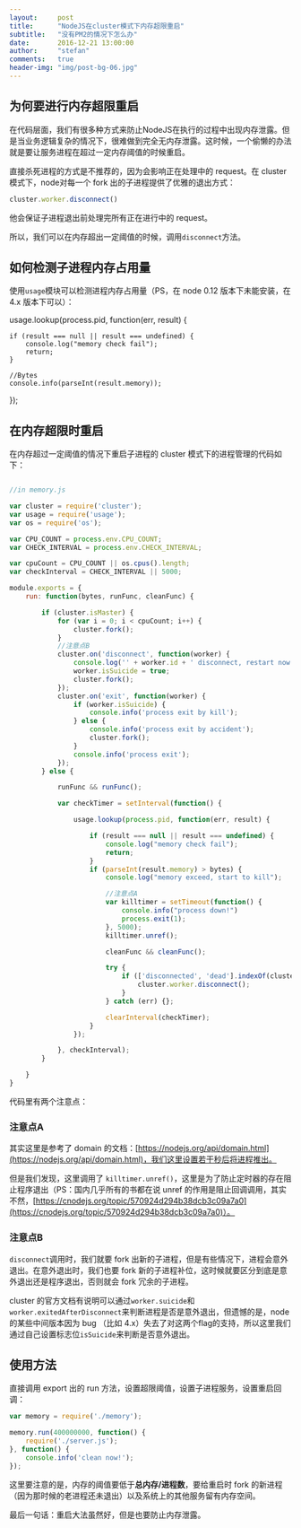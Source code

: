 ```yaml
---
layout:     post
title:      "NodeJS在cluster模式下内存超限重启"
subtitle:   "没有PM2的情况下怎么办"
date:       2016-12-21 13:00:00
author:     "stefan"
comments:	true
header-img: "img/post-bg-06.jpg"
---
```


## 为何要进行内存超限重启

在代码层面，我们有很多种方式来防止NodeJS在执行的过程中出现内存泄露。但是当业务逻辑复杂的情况下，很难做到完全无内存泄露。这时候，一个偷懒的办法就是要让服务进程在超过一定内存阈值的时候重启。

直接杀死进程的方式是不推荐的，因为会影响正在处理中的 request。在 cluster 模式下，node对每一个 fork 出的子进程提供了优雅的退出方式：

```javascript
cluster.worker.disconnect()
```

他会保证子进程退出前处理完所有正在进行中的 request。

所以，我们可以在内存超出一定阈值的时候，调用`disconnect`方法。

## 如何检测子进程内存占用量

使用`usage`模块可以检测进程内存占用量（PS，在 node 0.12 版本下未能安装，在 4.x 版本下可以）：

usage.lookup(process.pid, function(err, result) {

	if (result === null || result === undefined) {
        console.log("memory check fail");
        return;
    }

    //Bytes
    console.info(parseInt(result.memory));

});

## 在内存超限时重启

在内存超过一定阈值的情况下重启子进程的 cluster 模式下的进程管理的代码如下：

```javascript

//in memory.js

var cluster = require('cluster');
var usage = require('usage');
var os = require('os');

var CPU_COUNT = process.env.CPU_COUNT;
var CHECK_INTERVAL = process.env.CHECK_INTERVAL;

var cpuCount = CPU_COUNT || os.cpus().length;
var checkInterval = CHECK_INTERVAL || 5000;

module.exports = {
    run: function(bytes, runFunc, cleanFunc) {

        if (cluster.isMaster) {
            for (var i = 0; i < cpuCount; i++) {
                cluster.fork();
            }
            //注意点B
            cluster.on('disconnect', function(worker) {
                console.log('' + worker.id + ' disconnect, restart now');
                worker.isSuicide = true;
                cluster.fork();
            });
            cluster.on('exit', function(worker) {
                if (worker.isSuicide) {
                    console.info('process exit by kill');
                } else {
                    console.info('process exit by accident');
                    cluster.fork();
                }
                console.info('process exit');
            });
        } else {

            runFunc && runFunc();

            var checkTimer = setInterval(function() {

                usage.lookup(process.pid, function(err, result) {

                    if (result === null || result === undefined) {
                        console.log("memory check fail");
                        return;
                    }
                    if (parseInt(result.memory) > bytes) {
                        console.log("memory exceed, start to kill");

                        //注意点A
                        var killtimer = setTimeout(function() {
                            console.info("process down!")
                            process.exit(1);
                        }, 5000);
                        killtimer.unref();

                        cleanFunc && cleanFunc();

                        try {
                            if (['disconnected', 'dead'].indexOf(cluster.workder.state) < 0) {
                                cluster.worker.disconnect();
                            }
                        } catch (err) {};

                        clearInterval(checkTimer);
                    }
                });

            }, checkInterval);
        }

    }
}
```

代码里有两个注意点：

### 注意点A

其实这里是参考了 domain 的文档：[https://nodejs.org/api/domain.html](https://nodejs.org/api/domain.html)，我们这里设置若干秒后将进程推出。

但是我们发现，这里调用了 `killtimer.unref()`，这里是为了防止定时器的存在阻止程序退出（PS：国内几乎所有的书都在说 unref 的作用是阻止回调调用，其实不然，[https://cnodejs.org/topic/570924d294b38dcb3c09a7a0](https://cnodejs.org/topic/570924d294b38dcb3c09a7a0)）。

### 注意点B

`disconnect`调用时，我们就要 fork 出新的子进程，但是有些情况下，进程会意外退出。在意外退出时，我们也要 fork 新的子进程补位，这时候就要区分到底是意外退出还是程序退出，否则就会 fork 冗余的子进程。

cluster 的官方文档有说明可以通过`worker.suicide`和`worker.exitedAfterDisconnect`来判断进程是否是意外退出，但遗憾的是，node 的某些中间版本因为 bug （比如 4.x）失去了对这两个flag的支持，所以这里我们通过自己设置标志位`isSuicide`来判断是否意外退出。

## 使用方法

直接调用 export 出的 run 方法，设置超限阈值，设置子进程服务，设置重启回调：

```javascript
var memory = require('./memory');

memory.run(400000000, function() {
	require('./server.js');
}, function() {
	console.info('clean now!');
});
```

这里要注意的是，内存的阈值要低于**总内存/进程数**，要给重启时 fork 的新进程（因为那时候的老进程还未退出）以及系统上的其他服务留有内存空间。

最后一句话：重启大法虽然好，但是也要防止内存泄露。
